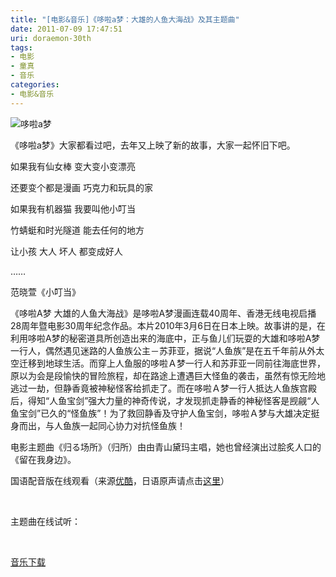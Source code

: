 ```yaml
---
title: "[电影&音乐]《哆啦a梦：大雄的人鱼大海战》及其主题曲"
date: 2011-07-09 17:47:51
uri: doraemon-30th
tags: 
- 电影
- 童真
- 音乐
categories: 
- 电影&音乐
---
```


![哆啦a梦](https://yqmfyg.bn1.livefilestore.com/y2pcTN1qlzU2dItfTPkaitr78imm53BzmDD6Jg3dBZpJaTwlHfoh1hQ_1I8QZ9oI6elZ9L3pg4AYvE-5qgKtZUPnu-UmbqK3NZ2n5oTTnHz4fo/dolam.jpg?psid=1)

《哆啦a梦》大家都看过吧，去年又上映了新的故事，大家一起怀旧下吧。

如果我有仙女棒 变大变小变漂亮

还要变个都是漫画 巧克力和玩具的家

如果我有机器猫 我要叫他小叮当

竹蜻蜓和时光隧道 能去任何的地方

让小孩 大人 坏人 都变成好人

……

范晓萱《小叮当》



《哆啦A梦 大雄的人鱼大海战》是哆啦A梦漫画连载40周年、香港无线电视启播28周年暨电影30周年纪念作品。本片2010年3月6日在日本上映。故事讲的是，在利用哆啦A梦的秘密道具所创造出来的海底中，正与鱼儿们玩耍的大雄和哆啦A梦一行人，偶然遇见迷路的人鱼族公主－苏菲亚，据说“人鱼族”是在五千年前从外太空迁移到地球生活。而穿上人鱼服的哆啦Ａ梦一行人和苏菲亚一同前往海底世界，原以为会是段愉快的冒险旅程，却在路途上遭遇巨大怪鱼的袭击，虽然有惊无险地逃过一劫，但静香竟被神秘怪客给抓走了。而在哆啦Ａ梦一行人抵达人鱼族宫殿后，得知“人鱼宝剑”强大力量的神奇传说，才发现抓走静香的神秘怪客是觊觎“人鱼宝剑”已久的“怪鱼族”！为了救回静香及守护人鱼宝剑，哆啦Ａ梦与大雄决定挺身而出，与人鱼族一起同心协力对抗怪鱼族！

电影主题曲《归る场所》（归所）由由青山黛玛主唱，她也曾经演出过脍炙人口的《留在我身边》。

国语配音版在线观看（来源[优酷](http://v.youku.com/v_show/id_XMjE3MDg0MDY4.html "优酷")，日语原声请点击[这里](http://v.youku.com/v_show/id_XMjAyMzkyMTIw.html)）

 

主题曲在线试听：

 

[音乐下载](http://dl.dbank.com/c0y0ennlu0 "数据银行")
